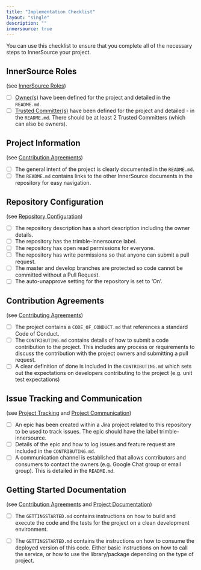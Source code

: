 ```yaml
---
title: "Implementation Checklist"
layout: "single"
description: ""
innersource: true
---
```


<style>
  article ul {margin-left: -20px;}
  article li {list-style: none;}
</style>

You can use this checklist to ensure that you complete all of the necessary steps to InnerSource your project.

## InnerSource Roles

(see [InnerSource Roles](./innersource-roles.md))

- [ ] [Owner(s)](./innersource-roles.md) have been defined for the project and detailed in the `README.md`.
- [ ] [Trusted Committer(s)](./innersource-roles.md) have been defined for the project and detailed - in the `README.md`. There should be at least 2 Trusted Committers (which can also be owners).

## Project Information

(see [Contribution Agreements](./contribution-agreements.md))

- [ ] The general intent of the project is clearly documented in the `README.md`.
- [ ] The `README.md` contains links to the other InnerSource documents in the repository for easy navigation.

## Repository Configuration

(see [Repository Configuration](./repository-configuration.md))

- [ ] The repository description has a short description including the owner details.
- [ ] The repository has the trimble-innersource label.
- [ ] The repository has open read permissions for everyone.
- [ ] The repository has write permissions so that anyone can submit a pull request.
- [ ] The master and develop branches are protected so code cannot be committed without a Pull Request.
- [ ] The auto-unapprove setting for the repository is set to ‘On’.

## Contribution Agreements

(see [Contributing Agreements](./contribution-agreements.md))

- [ ] The project contains a `CODE_OF_CONDUCT.md` that references a standard Code of Conduct.
- [ ] The `CONTRIBUTING.md` contains details of how to submit a code contribution to the project. This includes any process or requirements to discuss the contribution with the project owners and submitting a pull request.
- [ ] A clear definition of done is included in the `CONTRIBUTING.md` which sets out the expectations on developers contributing to the project (e.g. unit test expectations)

## Issue Tracking and Communication

(see [Project Tracking](./project-tracking.md) and [Project Communication](./project-communication.md))

- [ ] An epic has been created within a Jira project related to this repository to be used to track issues. The epic should have the label trimble-innersource.
- [ ] Details of the epic and how to log issues and feature request are included in the `CONTRIBUTING.md`.
- [ ] A communication channel is established that allows contributors and consumers to contact the owners (e.g. Google Chat group or email group). This is detailed in the `README.md`.

## Getting Started Documentation

(see [Contribution Agreements](./contribution-agreements.md) and [Project Documentation](./project-documentation.md))

- [ ] The `GETTINGSTARTED.md` contains instructions on how to build and execute the code and the tests for the project on a clean development environment.
- [ ] The `GETTINGSTARTED.md` contains the instructions on how to consume the deployed version of this code. Either basic instructions on how to call the service, or how to use the library/package depending on the type of project.

